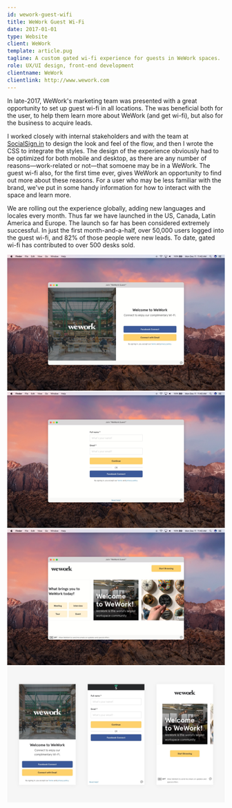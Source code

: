 ```yaml
---
id: wework-guest-wifi
title: WeWork Guest Wi-Fi
date: 2017-01-01
type: Website
client: WeWork
template: article.pug
tagline: A custom gated wi-fi experience for guests in WeWork spaces.
role: UX/UI design, front-end development
clientname: WeWork
clientlink: http://www.wework.com
---
```


In late-2017, WeWork's marketing team was presented with a great opportunity to set up guest wi-fi in all locations. The was beneficial both for the user, to help them learn more about WeWork (and get wi-fi), but also for the business to acquire leads.

I worked closely with internal stakeholders and with the team at <a href="https://www.socialsign.in/" target="_blank" class="link-highlight">SocialSign.in</a> to design the look and feel of the flow, and then I wrote the CSS to integrate the styles. The design of the experience obviously had to be optimized for both mobile and desktop, as there are any number of reasons—work-related or not—that somoene may be in a WeWork. The guest wi-fi also, for the first time ever, gives WeWork an opportunity to find out more about these reasons. For a user who may be less familiar with the brand, we've put in some handy information for how to interact with the space and learn more.

We are rolling out the experience globally, adding new languages and locales every month. Thus far we have launched in the US, Canada, Latin America and Europe. The launch so far has been considered extremely successful. In just the first month-and-a-half, over 50,000 users logged into the guest wi-fi, and 82% of those people were new leads. To date, gated wi-fi has contributed to over 500 desks sold.

![Guest Wi-Fi](guest-wifi-1.jpg "Guest Wi-Fi")
![Guest Wi-Fi](guest-wifi-2.jpg "Guest Wi-Fi")
![Guest Wi-Fi](guest-wifi-3.jpg "Guest Wi-Fi")
![Guest Wi-Fi](guest-wifi-mobile.jpg "Guest Wi-Fi")
